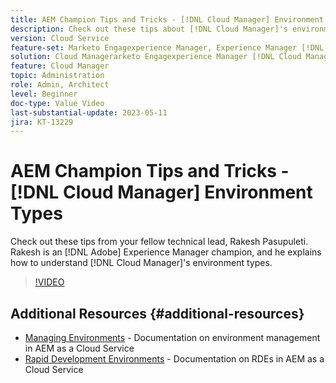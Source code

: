 ```yaml
---
title: AEM Champion Tips and Tricks - [!DNL Cloud Manager] Environment Types
description: Check out these tips about [!DNL Cloud Manager]'s environment types from AEM champion and expert, Rakesh Pasupuleti.
version: Cloud Service
feature-set: Marketo Engagexperience Manager, Experience Manager [!DNL Cloud Manager]
solution: Cloud Managerarketo Engagexperience Manager [!DNL Cloud Manager]
feature: Cloud Manager
topic: Administration
role: Admin, Architect
level: Beginner
doc-type: Value Video
last-substantial-update: 2023-05-11
jira: KT-13229
---
```

# AEM Champion Tips and Tricks - [!DNL Cloud Manager] Environment Types

Check out these tips from your fellow technical lead, Rakesh Pasupuleti. Rakesh is an [!DNL Adobe] Experience Manager champion, and he explains how to understand [!DNL Cloud Manager]'s environment types.

>[!VIDEO](https://video.tv.adobe.com/v/3419297?quality=12&learn=on)

## Additional Resources {#additional-resources}

* [Managing Environments](https://experienceleague.adobe.com/docs/experience-manager-cloud-service/content/implementing/using-cloud-manager/manage-environments.html) - Documentation on environment management in AEM as a Cloud Service
* [Rapid Development Environments](https://experienceleague.adobe.com/docs/experience-manager-cloud-service/content/implementing/developing/rapid-development-environments.html) - Documentation on RDEs in AEM as a Cloud Service
